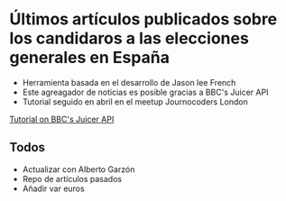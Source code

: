 # Últimos artículos publicados sobre los candidaros a las elecciones generales en España

- Herramienta basada en el desarrollo de Jason lee French
- Este agreagador de noticias es posible gracias a BBC's Juicer API
- Tutorial seguido en abril en el meetup Journocoders London

[Tutorial on BBC's Juicer API](https://github.com/basilesimon/using-an-api-tutorial/blob/master/tutorial.md)

Todos
------

- Actualizar con Alberto Garzón
- Repo de artículos pasados
- Añadir var euros
